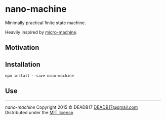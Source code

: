 # nano-machine

Minimally practical finite state machine.

Heavily inspired by [micro-machine](https://www.npmjs.com/package/micro-machine).


## Motivation



## Installation

`npm install --save nano-machine`


## Use




--------------------------------------------------------------------------------

*nano-machine* Copyright 2015 © DEADB17 <DEADB17@gmail.com>  
Distributed under the [MIT license](LICENSE).
